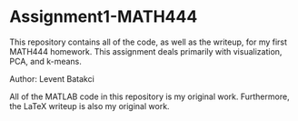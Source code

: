 # Assignment1-MATH444

This repository contains all of the code, as well as the writeup, for my first MATH444 homework. This assignment deals primarily with visualization, PCA, and k-means.


Author: Levent Batakci

All of the MATLAB code in this repository is my original work.
Furthermore, the LaTeX writeup is also my original work.

